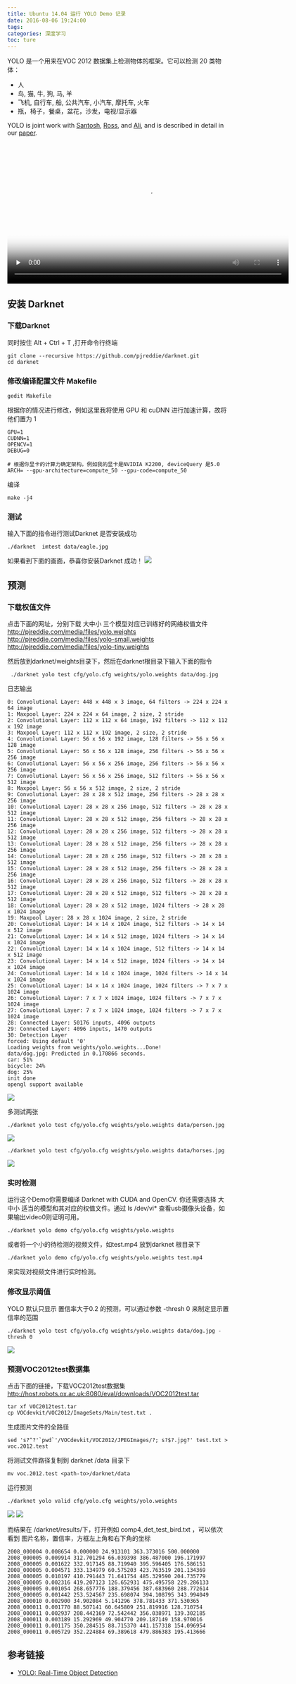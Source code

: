 ```yaml
---
title: Ubuntu 14.04 运行 YOLO Demo 记录
date: 2016-08-06 19:24:00
tags:
categories: 深度学习
toc: ture
---
```

YOLO 是一个用来在VOC 2012 数据集上检测物体的框架。它可以检测 20 类物体：
<!--more-->
* 人
* 鸟, 猫, 牛, 狗, 马, 羊
* 飞机, 自行车, 船, 公共汽车, 小汽车, 摩托车, 火车
* 瓶，椅子，餐桌，盆花，沙发，电视/显示器

YOLO is joint work with [Santosh](http://homes.cs.washington.edu/~santosh/), [Ross](http://www.cs.berkeley.edu/~rbg/), and [Ali](http://homes.cs.washington.edu/~ali/), and is described in detail in our [paper](http://arxiv.org/abs/1506.02640).

<video src="http://static.mindcont.com/video/YOLO_Watches_Nature_Part_2.mp4" controls="controls" width="640px" heigt="480px" preload="none" poster="http://static.mindcont.com/blog/images/research/object-detection/Yolo/YOLO_Watches_Nature_Part_2.png"></video>

## 安装 Darknet  

### 下载Darknet
同时按住 Alt + Ctrl + T ,打开命令行终端
```
git clone --recursive https://github.com/pjreddie/darknet.git
cd darknet
```
### 修改编译配置文件 Makefile
```
gedit Makefile
```
根据你的情况进行修改，例如这里我将使用 GPU 和 cuDNN 进行加速计算，故将他们置为 1
```
GPU=1
CUDNN=1
OPENCV=1
DEBUG=0

# 根据你显卡的计算力确定架构。例如我的显卡是NVIDIA K2200, deviceQuery 是5.0  
ARCH= --gpu-architecture=compute_50 --gpu-code=compute_50
```
编译
```
make -j4
```
### 测试
输入下面的指令进行测试Darknet 是否安装成功
```
./darknet  imtest data/eagle.jpg
```
如果看到下面的画面，恭喜你安装Darknet 成功！
![](http://static.mindcont.com/blog/images/research/object-detection/Yolo/darknet_test.jpg)

## 预测
### 下载权值文件

点击下面的网址，分别下载 大中小 三个模型对应已训练好的网络权值文件
http://pjreddie.com/media/files/yolo.weights
http://pjreddie.com/media/files/yolo-small.weights
http://pjreddie.com/media/files/yolo-tiny.weights

然后放到darknet/weights目录下，然后在darknet根目录下输入下面的指令

```
 ./darknet yolo test cfg/yolo.cfg weights/yolo.weights data/dog.jpg
```
日志输出
```
0: Convolutional Layer: 448 x 448 x 3 image, 64 filters -> 224 x 224 x 64 image
1: Maxpool Layer: 224 x 224 x 64 image, 2 size, 2 stride
2: Convolutional Layer: 112 x 112 x 64 image, 192 filters -> 112 x 112 x 192 image
3: Maxpool Layer: 112 x 112 x 192 image, 2 size, 2 stride
4: Convolutional Layer: 56 x 56 x 192 image, 128 filters -> 56 x 56 x 128 image
5: Convolutional Layer: 56 x 56 x 128 image, 256 filters -> 56 x 56 x 256 image
6: Convolutional Layer: 56 x 56 x 256 image, 256 filters -> 56 x 56 x 256 image
7: Convolutional Layer: 56 x 56 x 256 image, 512 filters -> 56 x 56 x 512 image
8: Maxpool Layer: 56 x 56 x 512 image, 2 size, 2 stride
9: Convolutional Layer: 28 x 28 x 512 image, 256 filters -> 28 x 28 x 256 image
10: Convolutional Layer: 28 x 28 x 256 image, 512 filters -> 28 x 28 x 512 image
11: Convolutional Layer: 28 x 28 x 512 image, 256 filters -> 28 x 28 x 256 image
12: Convolutional Layer: 28 x 28 x 256 image, 512 filters -> 28 x 28 x 512 image
13: Convolutional Layer: 28 x 28 x 512 image, 256 filters -> 28 x 28 x 256 image
14: Convolutional Layer: 28 x 28 x 256 image, 512 filters -> 28 x 28 x 512 image
15: Convolutional Layer: 28 x 28 x 512 image, 256 filters -> 28 x 28 x 256 image
16: Convolutional Layer: 28 x 28 x 256 image, 512 filters -> 28 x 28 x 512 image
17: Convolutional Layer: 28 x 28 x 512 image, 512 filters -> 28 x 28 x 512 image
18: Convolutional Layer: 28 x 28 x 512 image, 1024 filters -> 28 x 28 x 1024 image
19: Maxpool Layer: 28 x 28 x 1024 image, 2 size, 2 stride
20: Convolutional Layer: 14 x 14 x 1024 image, 512 filters -> 14 x 14 x 512 image
21: Convolutional Layer: 14 x 14 x 512 image, 1024 filters -> 14 x 14 x 1024 image
22: Convolutional Layer: 14 x 14 x 1024 image, 512 filters -> 14 x 14 x 512 image
23: Convolutional Layer: 14 x 14 x 512 image, 1024 filters -> 14 x 14 x 1024 image
24: Convolutional Layer: 14 x 14 x 1024 image, 1024 filters -> 14 x 14 x 1024 image
25: Convolutional Layer: 14 x 14 x 1024 image, 1024 filters -> 7 x 7 x 1024 image
26: Convolutional Layer: 7 x 7 x 1024 image, 1024 filters -> 7 x 7 x 1024 image
27: Convolutional Layer: 7 x 7 x 1024 image, 1024 filters -> 7 x 7 x 1024 image
28: Connected Layer: 50176 inputs, 4096 outputs
29: Connected Layer: 4096 inputs, 1470 outputs
30: Detection Layer
forced: Using default '0'
Loading weights from weights/yolo.weights...Done!
data/dog.jpg: Predicted in 0.170866 seconds.
car: 51%
bicycle: 24%
dog: 25%
init done
opengl support available
```
![](http://static.mindcont.com/blog/images/research/object-detection/Yolo/YOLO_predictions_out.jpg)

多测试两张
```
./darknet yolo test cfg/yolo.cfg weights/yolo.weights data/person.jpg
```

![](http://static.mindcont.com/blog/images/research/object-detection/Yolo/YOLO_person_prediction_out.jpg)

```
./darknet yolo test cfg/yolo.cfg weights/yolo.weights data/horses.jpg
```

![](http://static.mindcont.com/blog/images/research/object-detection/Yolo/YOLO_horses_prediction_out.jpg)

### 实时检测
运行这个Demo你需要编译 Darknet with CUDA and OpenCV. 你还需要选择 大中小 适当的模型和其对应的权值文件。通过 ls /dev/vi* 查看usb摄像头设备，如果输出video0则证明可用。

```
./darknet yolo demo cfg/yolo.cfg weights/yolo.weights
```
或者将一个小的待检测的视频文件，如test.mp4 放到darknet 根目录下
```
./darknet yolo demo cfg/yolo.cfg weights/yolo.weights test.mp4
```
来实现对视频文件进行实时检测。

### 修改显示阈值
YOLO 默认只显示 置信率大于0.2 的预测，可以通过参数 -thresh 0 来制定显示置信率的范围
```
./darknet yolo test cfg/yolo.cfg weights/yolo.weights data/dog.jpg -thresh 0
```
![](http://static.mindcont.com/blog/images/research/object-detection/Yolo/Screen_Shot_2015-08-14_at_11.42.02_AM.png)

### 预测VOC2012test数据集

点击下面的链接，下载VOC2012test数据集
http://host.robots.ox.ac.uk:8080/eval/downloads/VOC2012test.tar
```
tar xf VOC2012test.tar
cp VOCdevkit/VOC2012/ImageSets/Main/test.txt .
```
生成图片文件的全路径
```
sed 's?^?'`pwd`'/VOCdevkit/VOC2012/JPEGImages/?; s?$?.jpg?' test.txt > voc.2012.test
```
将测试文件路径复制到 darknet /data 目录下
```
mv voc.2012.test <path-to>/darknet/data
```

运行预测
```
./darknet yolo valid cfg/yolo.cfg weights/yolo.weights
```
![](http://static.mindcont.com/blog/images/research/object-detection/Yolo/Yolo_vaild.jpg)
![](http://static.mindcont.com/blog/images/research/object-detection/Yolo/Yolo_valid_finish.jpg)

而结果在 /darknet/results/下，打开例如 comp4_det_test_bird.txt ，可以依次看到 图片名称，置信率，方框左上角和右下角的坐标
```
2008_000004 0.008654 0.000000 24.913101 363.373016 500.000000
2008_000005 0.009914 312.701294 66.039398 386.487000 196.171997
2008_000005 0.001622 332.917145 88.719940 395.596405 176.586151
2008_000005 0.004571 333.134979 60.575203 423.763519 201.134369
2008_000005 0.010197 410.791443 71.641754 485.329590 204.735779
2008_000005 0.002316 419.207123 126.652931 475.495758 229.286133
2008_000005 0.001054 268.657776 188.379456 387.683960 288.772614
2008_000005 0.001442 253.524567 235.698074 394.108795 343.994049
2008_000010 0.002900 34.902084 5.141296 378.781433 371.530365
2008_000011 0.001770 88.507141 60.645809 251.819916 128.710754
2008_000011 0.002937 208.442169 72.542442 356.038971 139.302185
2008_000011 0.003189 15.292969 49.904770 209.187149 158.970016
2008_000011 0.001175 350.284515 88.715370 441.157318 154.096954
2008_000011 0.005729 352.224884 69.389618 479.886383 195.413666
```
## 参考链接

* [YOLO: Real-Time Object Detection](http://pjreddie.com/darknet/yolo/)
